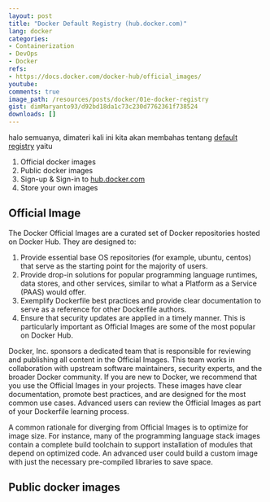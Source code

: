 ```yaml
---
layout: post
title: "Docker Default Registry (hub.docker.com)"
lang: docker
categories:
- Containerization
- DevOps
- Docker
refs: 
- https://docs.docker.com/docker-hub/official_images/
youtube: 
comments: true
image_path: /resources/posts/docker/01e-docker-registry
gist: dimMaryanto93/d92bd18da1c73c230d7762361f738524
downloads: []
---
```



halo semuanya, dimateri kali ini kita akan membahas tentang [default registry](hub.docker.com) yaitu

1. Official docker images
2. Public docker images
3. Sign-up & Sign-in to [hub.docker.com](https://hub.docker.com)
4. Store your own images

<!--more-->

## Official Image

The Docker Official Images are a curated set of Docker repositories hosted on Docker Hub. They are designed to:

1. Provide essential base OS repositories (for example, ubuntu, centos) that serve as the starting point for the majority of users.
2. Provide drop-in solutions for popular programming language runtimes, data stores, and other services, similar to what a Platform as a Service (PAAS) would offer.
3. Exemplify Dockerfile best practices and provide clear documentation to serve as a reference for other Dockerfile authors.
4. Ensure that security updates are applied in a timely manner. This is particularly important as Official Images are some of the most popular on Docker Hub.

Docker, Inc. sponsors a dedicated team that is responsible for reviewing and publishing all content in the Official Images. This team works in collaboration with upstream software maintainers, security experts, and the broader Docker community. If you are new to Docker, we recommend that you use the Official Images in your projects. These images have clear documentation, promote best practices, and are designed for the most common use cases. Advanced users can review the Official Images as part of your Dockerfile learning process.

A common rationale for diverging from Official Images is to optimize for image size. For instance, many of the programming language stack images contain a complete build toolchain to support installation of modules that depend on optimized code. An advanced user could build a custom image with just the necessary pre-compiled libraries to save space.

## Public docker images